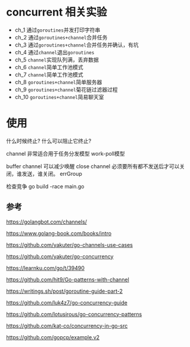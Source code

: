# concurrent 相关实验

- ch_1 通过`goroutines`并发打印字符串
- ch_2 通过`goroutines+channel`合并任务
- ch_3 通过`goroutines+channel`合并任务并确认，有坑
- ch_4 通过`channel`退出`goroutines`
- ch_5 `channel`实现队列满，丢弃数据
- ch_6 `channel`简单工作池模式
- ch_7 `channel`简单工作池模式
- ch_8 `goroutines+channel`简单服务器
- ch_9 `goroutines+channel`菊花链过滤器过程
- ch_10 `goroutines+channel`简易聊天室

# 使用
什么时候终止?
什么可以阻止它终止?

channel 非常适合用于任务分发模型 work-poll模型

buffer channel 可以减少唤醒 
close channel 必须要所有都不发送后才可以关闭，谁发送，谁关闭。
errGroup

检查竞争 go build -race main.go


## 参考
https://golangbot.com/channels/

https://www.golang-book.com/books/intro

https://github.com/yakuter/go-channels-use-cases

https://github.com/yakuter/go-concurrency

https://learnku.com/go/t/39490

https://github.com/hit9/Go-patterns-with-channel

https://writings.sh/post/goroutine-guide-part-2

https://github.com/luk4z7/go-concurrency-guide

https://github.com/lotusirous/go-concurrency-patterns

https://github.com/kat-co/concurrency-in-go-src

https://github.com/gopcp/example.v2